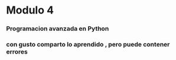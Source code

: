 # Modulo 4 
### Programacion avanzada en Python
### con gusto comparto lo aprendido , pero puede contener errores 